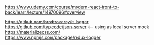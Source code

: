 https://www.udemy.com/course/modern-react-front-to-back/learn/lecture/14970096#overview

https://github.com/bradtraversy/it-logger  
https://github.com/typicode/json-server  <-- using as local server mock   
https://materializecss.com/  
https://www.npmjs.com/package/redux-logger


